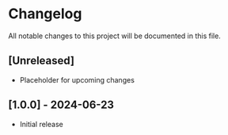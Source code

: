 # Changelog

All notable changes to this project will be documented in this file.

## [Unreleased]

- Placeholder for upcoming changes

## [1.0.0] - 2024-06-23

- Initial release

